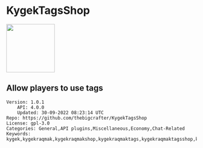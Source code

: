 # KygekTagsShop
<img src="https://raw.githubusercontent.com/thebigcrafter/KygekTagsShop/e6efd8f47706c1de9bd5eb996f7b01b1b108c9cb/icon.png" width="128" height="128" />

## Allow players to use tags
```properties
Version: 1.0.1
    API: 4.0.0
    Updated: 30-09-2022 08:23:14 UTC
Repo: https://github.com/thebigcrafter/KygekTagsShop
License: gpl-3.0
Categories: General,API plugins,Miscellaneous,Economy,Chat-Related
Keywords: kygek,kygekraqmak,kygekraqmakshop,kygekraqmaktags,kygekraqmaktagsshop,kygekraqmaktagsui,kygekraqmakui,kygekshop,kygektags,kygektagsui,kygekteamshop,kygekteamtags,kygekteamtagsshop,kygekteamtagsui,kygekteamui,kygekui,shop,tags,tagsshop,tagsui,ui
```
